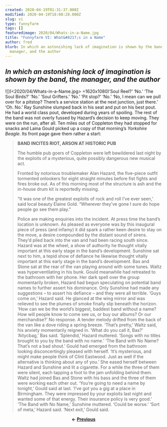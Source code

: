```yaml
---
created: 2020-04-19T01:31:37.000Z
modified: 2020-04-19T18:08:28.000Z
slug: vi
type: funnyfarm
tags: []
featuredimage: 2020/04/Whats-in-a-Name.jpg
title: "Funnyfarm VI: What&#8217;s in a Name"
author: fred
blurb: In which an astonishing lack of imagination is shown by the band, the
  manager, and the author
---
```

## *In which an astonishing lack of imagination is shown by the band, the manager, and the author*
![](<2020/04/Whats-in-a-Name.jpg> =1620x1080)‘Soul Reel?’
‘No.’
‘The Soul Birds?’
‘No.’
‘Soul Grifters.’
‘No.’
‘Pit stop?’
‘No.’
‘No, I mean can we pull over for a pitstop? There’s a service station at the next junction, just there.’
‘Oh. No.’
Ray Sunshine slumped back in his seat and put on his best pout. He had a world class pout, developed during years of spoiling. The rest of the band was not overly fussed by Hazard’s decision to keep moving. They were on the run, after all. Ten miles out of Coppleton they had stopped for snacks and Laina Gould picked up a copy of that morning’s *Yorkshire Beagle*. Its front page gave them rather a start:
> **BAND INCITES RIOT, ARSON AT HISTORIC PUB**
>
> The humble pub goers of Coppleton were left bewildered last night by the exploits of a mysterious, quite possibly dangerous new musical act.
>
> Fronted by notorious troublemaker Alan Hazard, the five-piece outfit tormented onlookers for eight straight minutes before fist fights and fires broke out. As of this morning most of the structure is ash and the in-house drum kit is reportedly missing.
>
> “It was one of the greatest exploits of rock and roll I’ve ever seen,’ said local beauty Elaine Gold. “Wherever they’ve gone I sure do hope people go see them play.”
>
> Police are making enquiries into the incident. At press time the band’s location is unknown.
As pleased as everyone was by this inaugural piece of press (and infamy) it did spark a rather keen desire to stay on the move, a desire compounded by the distant sound of sirens. They’d piled back into the van and had been racing south since.
Hazard was at the wheel, a show of authority he thought vitally important at this early stage in the band’s development. Sunshine sat next to him, a tepid show of defiance he likewise thought vitally important at this early stage in the band’s development. Bas and Stone sat at the rear of the van playing around with some tunes. Waltz was hyperventilating in his bunk.
Gould meanwhile had retreated to the bathroom with her phone. Her dark spell over the group momentarily broken, Hazard had begun speculating on potential band names to further assert his dominance. Only Sunshine had made any suggestions – to assert his defiance – and they were all terrible.
‘Guys come on,’ Hazard said. He glanced at the wing mirror and was relieved to see the plumes of smoke finally slip beneath the horizon. ‘How can we be the world’s biggest, baddest band without a name? How will people know to come see us, or buy our albums? Or our merchandise?’
No response. A tender melody drifted from the back of the van like a dove riding a spring breeze.
‘That’s pretty,’ Waltz said, his anxiety momentarily reigned in. ‘What do you call it, Bas?’
‘Aitycbag,’ Bas said.
‘Splendid,’ Hazard muttered. ‘Songs with no titles brought to you by the band with no name.’
‘The Band with No Name? That’s not a bad shout.’ Gould had emerged from the bathroom looking disconcertingly pleased with herself. ‘It’s mysterious, and might make people think of Clint Eastwood. Just as well if the alternative is thinking about any of you.’
She eased herself between Hazard and Sunshine and lit a cigarette. For a while the three of them were silent, each tapping a foot to the jam unfolding behind them. Waltz had joined Bas and Stone with his bass and the three of them were working each other out.
‘You’re going to need a name by tonight,’ Gould said at last. ‘I’ve got you a gig at a place in Birmingham. They were impressed by your exploits last night and wanted some of that energy. Their insurance policy is very good.’
‘The Band with No Name,’ Sunshine muttered. ‘Could be worse.’
‘Sort of meta,’ Hazard said.
‘Next exit,’ Gould said.

<center><strong></strong><p><strong>← <a href="https://audioxide.com/funnyfarm/v/">Previous</a></strong></p></center>